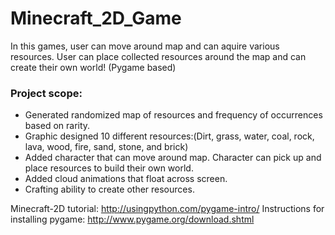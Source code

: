 # Minecraft_2D_Game

In this games, user can move around map and can aquire various resources. User can place collected resources around the map and can create their own world! (Pygame based)



### Project scope:
- Generated randomized map of resources and frequency of occurrences based on rarity.
- Graphic designed 10 different resources:(Dirt, grass, water, coal, rock, lava, wood, fire, sand, stone, and brick)
- Added character that can move around map. Character can pick up and place resources to build their own world.
- Added cloud animations that float across screen.
- Crafting ability to create other resources.

Minecraft-2D tutorial: http://usingpython.com/pygame-intro/
Instructions for installing pygame: http://www.pygame.org/download.shtml
